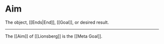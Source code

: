 # Aim

The object, [[Ends|End]], [[Goal]], or desired result.  

___

The [[Aim]] of [[Lionsberg]] is the [[Meta Goal]].  